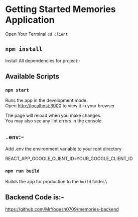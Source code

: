 # Getting Started Memories Application

Open Your Terminal  `cd client`
## `npm install`

Install All dependencies for project:-

## Available Scripts

### `npm start`

Runs the app in the development mode.\
Open [http://localhost:3000](http://localhost:3000) to view it in your browser.

The page will reload when you make changes.\
You may also see any lint errors in the console.
## `.env`:-
Add .env the environment variable to your root directory

REACT_APP_GOOGLE_CLIENT_ID=YOUR_GOOGLE_CLIENT_ID

### `npm run build`

Builds the app for production to the `build` folder.\

## Backend Code is:-

https://github.com/MrYogesh0709/memories-backend
